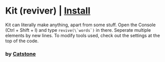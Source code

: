 # Kit (reviver) | [Install](https://raw.githubusercontent.com/InfiniteCraftCommunity/userscripts/master/userscripts/Kit/index.user.js)

Kit can literally make anything, apart from some stuff.
Open the Console (Ctrl + Shift + I) and type
```revive(\`words`)``` in there. Seperate multiple elements by new lines.
To modify tools used, check out the settings at the top of the code.

### by [Catstone](https://github.com/RedCatstone)
